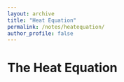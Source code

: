 ```yaml
---
layout: archive
title: "Heat Equation"
permalink: /notes/heatequation/
author_profile: false
---
```


The Heat Equation
===
